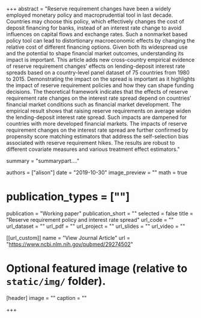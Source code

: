 +++
abstract = "Reserve requirement changes have been a widely employed monetary policy and macroprudential tool in last decade. Countries may choose this policy, which effectively changes the cost of deposit financing for banks, instead of an interest rate change to avoid influences on capital flows and exchange rates. Such a nonmarket based policy tool can lead to distortionary macroeconomic effects by changing the relative cost of different financing options. Given both its widespread use and the potential to shape financial market outcomes, understanding its impact is important. This article adds new cross-country empirical evidence of reserve requirement changes’ effects on lending-deposit interest rate spreads based on a country-level panel dataset of 75 countries from 1980 to 2015. Demonstrating the impact on the spread is important as it highlights the impact of reserve requirement policies and how they can shape funding decisions. The theoretical framework indicates that the effects of reserve requirement rate changes on the interest rate spread depend on countries’ financial market conditions such as financial market development. The empirical result shows that raising reserve requirements on average widen the lending-deposit interest rate spread. Such impacts are dampened for countries with more developed financial markets. The impacts of reserve requirement changes on the interest rate spread are further confirmed by propensity score matching estimators that address the self-selection bias associated with reserve requirement hikes. The results are robust to different covariate measures and various treatment effect estimators."

summary = "summarypart...."

authors = ["alison"]
date = "2019-10-30"
image_preview = ""
math = true
# publication_types = [""]
publication = "Working paper"
publication_short = ""
selected = false
title = "Reserve requirement policy and interest rate spread"
url_code = ""
url_dataset = ""
url_pdf = ""
url_project = ""
url_slides = ""
url_video = ""

[[url_custom]]
name = "View Journal Article"
url = "https://www.ncbi.nlm.nih.gov/pubmed/29274502"

# Optional featured image (relative to `static/img/` folder).
[header]
image = ""
caption = ""

+++
